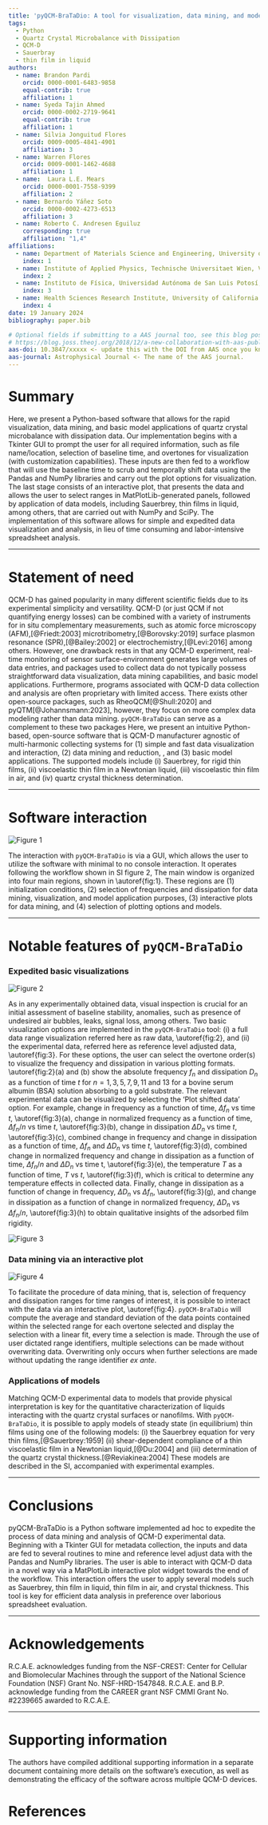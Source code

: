 ```yaml
---
title: 'pyQCM-BraTaDio: A tool for visualization, data mining, and modelling of Quartz crystal microbalance with dissipation data '
tags:
  - Python
  - Quartz Crystal Microbalance with Dissipation
  - QCM-D
  - Sauerbray
  - thin film in liquid
authors:
  - name: Brandon Pardi
    orcid: 0000-0001-6483-9858
    equal-contrib: true
    affiliation: 1
  - name: Syeda Tajin Ahmed
    orcid: 0000-0002-2719-9641
    equal-contrib: true
    affiliation: 1
  - name: Silvia Jonguitud Flores
    orcid: 0009-0005-4841-4901
    affiliation: 3
  - name: Warren Flores
    orcid: 0009-0001-1462-4688
    affiliation: 1
  - name:  Laura L.E. Mears
    orcid: 0000-0001-7558-9399
    affiliation: 2
  - name: Bernardo Yáñez Soto 
    orcid: 0000-0002-4273-6513
    affiliation: 3
  - name: Roberto C. Andresen Eguiluz
    corresponding: true
    affiliation: "1,4"
affiliations:
  - name: Department of Materials Science and Engineering, University of California Merced, Merced, California 95344, United States of America
    index: 1
  - name: Institute of Applied Physics, Technische Universitaet Wien, Vienna 1030, Austria
    index: 2
  - name: Instituto de Física, Universidad Autónoma de San Luis Potosí, San Luis Potosí 78000, Mexico
    index: 3
  - name: Health Sciences Research Institute, University of California Merced, Merced, California 95344, United States of America
    index: 4
date: 19 January 2024
bibliography: paper.bib

# Optional fields if submitting to a AAS journal too, see this blog post:
# https://blog.joss.theoj.org/2018/12/a-new-collaboration-with-aas-publishing
aas-doi: 10.3847/xxxxx <- update this with the DOI from AAS once you know it.
aas-journal: Astrophysical Journal <- The name of the AAS journal.
---
```


# Summary

Here, we present a Python-based software that allows for the rapid visualization, data mining, and basic model applications of quartz crystal microbalance with dissipation data. Our implementation begins with a Tkinter GUI to prompt the user for all required information, such as file name/location, selection of baseline time, and overtones for visualization (with customization capabilities). These inputs are then fed to a workflow that will use the baseline time to scrub and temporally shift data using the Pandas and NumPy libraries and carry out the plot options for visualization. The last stage consists of an interactive plot, that presents the data and allows the user to select ranges in MatPlotLib-generated panels, followed by application of data models, including Sauerbrey, thin films in liquid, among others, that are carried out with NumPy and SciPy. The implementation of this software allows for simple and expedited data visualization and analysis, in lieu of time consuming and labor-intensive spreadsheet analysis.

---

# Statement of need


QCM-D has gained popularity in many different scientific fields due to its experimental simplicity and versatility. QCM-D (or just QCM if not quantifying energy losses) can be combined with a variety of instruments for in situ complementary measurements, such as atomic force microscopy (AFM),[@Friedt:2003] microtribometry,[@Borovsky:2019] surface plasmon resonance (SPR),[@Bailey:2002] or electrochemistry,[@Levi:2016] among others. However, one drawback rests in that any QCM-D experiment, real-time monitoring of sensor surface-environment generates large volumes of data entries, and packages used to collect data do not typically possess straightforward data visualization, data mining capabilities, and basic model applications. Furthermore, programs associated with QCM-D data collection and analysis are often proprietary with limited access. There exists other open-source packages, such as RheoQCM[@Shull:2020] and pyQTM[@Johannsmann:2023], however, they focus on more complex data modeling rather than data mining. `pyQCM-BraTaDio` can serve as a complement to these two packages Here, we present an intuitive Python-based, open-source software that is QCM-D manufacturer agnostic of multi-harmonic collecting systems for (1) simple and fast data visualization and interaction, (2) data mining and reduction, , and (3) basic model applications. The supported models include (i) Sauerbrey, for rigid thin films, (ii) viscoelastic thin film in a Newtonian liquid, (iii) viscoelastic thin film in air,  and (iv) quartz crystal thickness determination. 

---

# Software interaction


![Figure 1](figs/figure1.png)


The interaction with `pyQCM-BraTaDio` is via a GUI, which allows the user to utilize the software with minimal to no console interaction. It operates following the workflow shown in SI figure 2, The main window is organized into four main regions, shown in \autoref{fig:1}. These regions are (1) initialization conditions, (2) selection of frequencies and dissipation for data mining, visualization, and model application purposes, (3) interactive plots for data mining, and (4) selection of plotting options and models.

---

# Notable features of `pyQCM-BraTaDio`

### Expedited basic visualizations

![Figure 2](figs/figure2.png)

As in any experimentally obtained data, visual inspection is crucial for an initial assessment of baseline stability, anomalies, such as presence of undesired air bubbles, leaks, signal loss, among others. Two basic visualization options are implemented in the `pyQCM-BraTaDio` tool: (i) a full data range visualization referred here as raw data, \autoref{fig:2}, and (ii) the experimental data, referred here as reference level adjusted data, \autoref{fig:3}. For these options, the user can select the overtone order(s) to visualize the frequency and dissipation in various plotting formats. \autoref{fig:2}(a) and (b) show the absolute frequency $f_{n}$ and dissipation $D_{n}$ as a function of time $t$ for $n = 1, 3, 5, 7, 9, 11$ and $13$ for a bovine serum albumin (BSA) solution absorbing to a gold substrate. The relevant experimental data can be visualized by selecting the ‘Plot shifted data’ option. For example, change in frequency as a function of time, ${\Delta}f_n$ vs time $t$, \autoref{fig:3}(a), change in normalized frequency as a function of time, ${\Delta}f_n/n$ vs time $t$, \autoref{fig:3}(b), change in dissipation ${\Delta}D_n$ vs time $t$, \autoref{fig:3}(c), combined change in frequency and change in dissipation as a function of time, ${\Delta}f_n$ and ${\Delta}D_n$ vs time $t$, \autoref{fig:3}(d), combined change in normalized frequency and change in dissipation as a function of time, ${\Delta}f_n/n$ and ${\Delta}D_n$ vs time t, \autoref{fig:3}(e), the temperature $T$ as a function of time, $T$ vs $t$, \autoref{fig:3}(f), which is critical to determine any temperature effects in collected data. Finally, change in dissipation as a function of change in frequency, ${\Delta}D_n$ vs ${\Delta}f_n$, \autoref{fig:3}(g), and change in dissipation as a function of change in normalized frequency, ${\Delta}D_n$ vs ${\Delta}f_n/n$, \autoref{fig:3}(h) to obtain qualitative insights of the adsorbed film rigidity. 

![Figure 3](figs/figure3.png)


### Data mining via an interactive plot

![Figure 4](figs/figure4.png)

To facilitate the procedure of data mining, that is, selection of frequency and dissipation ranges for time ranges of interest, it is possible to interact with the data via an interactive plot, \autoref{fig:4}. `pyQCM-BraTaDio` will compute the average and standard deviation of the data points contained within the selected range for each overtone selected and display the selection with a linear fit, every time a selection is made. Through the use of user dictated range identifiers, multiple selections can be made without overwriting data. Overwriting only occurs when further selections are made without updating the range identifier *ex ante*.

### Applications of models
Matching QCM-D experimental data to models that provide physical interpretation is key for the quantitative characterization of liquids interacting with the quartz crystal surfaces or nanofilms. With `pyQCM-BraTaDio`, it is possible to apply models of steady state (in equilibrium) thin films using one of the following models: (i) the Sauerbrey equation for very thin films,[@Sauerbrey:1959] (ii) shear-dependent compliance of a thin viscoelastic film in a Newtonian liquid,[@Du:2004] and (iii) determination of the quartz crystal thickness.[@Reviakinea:2004] These models are described in the SI, accompanied with experimental examples. 

---

# Conclusions

pyQCM-BraTaDio is a Python software implemented ad hoc to expedite the process of data mining and analysis of QCM-D experimental data. Beginning  with a Tkinter GUI for metadata collection, the inputs and data are fed to several routines to mine and reference level adjust data with the Pandas and NumPy libraries. The user is able to interact with QCM-D data in a novel way via a MatPlotLib interactive plot widget towards the end of the workflow. This interaction offers the user to apply several models such as Sauerbrey, thin film in liquid, thin film in air, and crystal thickness. This tool is key for efficient data analysis in preference over laborious spreadsheet evaluation.

---

# Acknowledgements

R.C.A.E. acknowledges funding from the NSF-CREST: Center for Cellular and Biomolecular Machines through the support of the National Science Foundation (NSF) Grant No. NSF-HRD-1547848. R.C.A.E. and B.P. acknowledge funding from the CAREER grant NSF CMMI Grant No. #2239665 awarded to R.C.A.E. 

---

# Supporting information
The authors have compiled additional supporting information in a separate document containing more details on the software’s execution, as well as demonstrating the efficacy of the software across multiple QCM-D devices.

# References